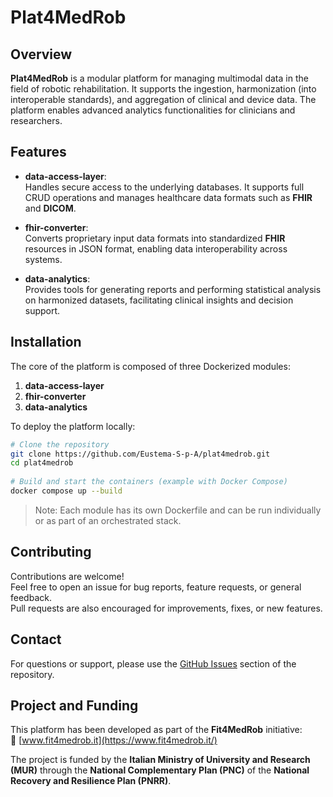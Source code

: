 # Plat4MedRob
 
## Overview
 
**Plat4MedRob** is a modular platform for managing multimodal data in the field of robotic rehabilitation. It supports the ingestion, harmonization (into interoperable standards), and aggregation of clinical and device data. The platform enables advanced analytics functionalities for clinicians and researchers.
 
## Features
 
- **data-access-layer**:  
  Handles secure access to the underlying databases. It supports full CRUD operations and manages healthcare data formats such as **FHIR** and **DICOM**.
 
- **fhir-converter**:  
  Converts proprietary input data formats into standardized **FHIR** resources in JSON format, enabling data interoperability across systems.
 
- **data-analytics**:  
  Provides tools for generating reports and performing statistical analysis on harmonized datasets, facilitating clinical insights and decision support.
 
## Installation
 
The core of the platform is composed of three Dockerized modules:
 
1. **data-access-layer**  
2. **fhir-converter**  
3. **data-analytics**
 
To deploy the platform locally:
 
```bash
# Clone the repository
git clone https://github.com/Eustema-S-p-A/plat4medrob.git
cd plat4medrob
 
# Build and start the containers (example with Docker Compose)
docker compose up --build
```
 
> Note: Each module has its own Dockerfile and can be run individually or as part of an orchestrated stack.

## Contributing

Contributions are welcome!  
Feel free to open an issue for bug reports, feature requests, or general feedback.  
Pull requests are also encouraged for improvements, fixes, or new features.

## Contact

For questions or support, please use the [GitHub Issues](https://github.com/Eustema-S-p-A/plat4medrob/issues) section of the repository.


## Project and Funding

This platform has been developed as part of the **Fit4MedRob** initiative:  
🔗 [www.fit4medrob.it](https://www.fit4medrob.it/)

The project is funded by the **Italian Ministry of University and Research (MUR)** through the **National Complementary Plan (PNC)** of the **National Recovery and Resilience Plan (PNRR)**.
